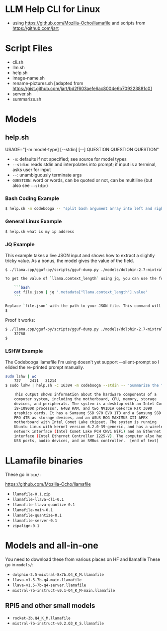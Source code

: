 # LLM Help CLI for Linux
- using https://github.com/Mozilla-Ocho/llamafile and scripts from https://github.com/jart

# Script Files
- cli.sh
- llm.sh
- help.sh
- image-name.sh
- rename-pictures.sh [adapted from https://gist.github.com/jart/bd2f603aefe6ac8004e6b709223881c0]
- server.sh
- summarize.sh

# Models


## help.sh

USAGE="[-m model-type] [--stdin] [--] QUESTION QUESTION QUESTION"

- `-m`: defaults if not specified; see source for model types
- `--stdin`: reads stdin and interpolates into prompt; if input is a terminal, asks user for input
- `--`: unambiguously terminate args
- `QUESTION`: word or words, can be quoted or not, can be multiline (but also see `--stdin`)

### Bash Coding Example
```bash
$ help.sh -m codebooga -- "split bash argument array into left and right with double hyphen as the separator using special bash builtin functions or operators as needed "
```

### General Linux Example
```bash
$ help.sh what is my ip address
```

### JQ Example

This example takes a live JSON input and shows how to extract a slightly tricky value. As a bonus, the model gives the value of the field.

```bash
$ ./llama.cpp/gguf-py/scripts/gguf-dump.py ./models/dolphin-2.7-mixtral-8x7b.Q4_K_M.gguf --no-tensors --json | help.sh -m dolphin --stdin -- 'give me a jq cli to get the value of the named `llama.context_length` (note the dot is part of the field name) in the following JSON:'

To get the value of `llama.context_length` using jq, you can use the following command:

	```bash
	cat file.json | jq '.metadata["llama.context_length"].value'
	```

Replace `file.json` with the path to your JSON file. This command will output the value of `llama.context_length`, which is 32768 in this case.
$  
```

Proof it works:
```bash
$ ./llama.cpp/gguf-py/scripts/gguf-dump.py ./models/dolphin-2.7-mixtral-8x7b.Q4_K_M.gguf --no-tensors --json | jq '.metadata["llama.context_length"].value'
    32768
$
```

### LSHW Example

The Codebooga llamafile I'm using doesn't yet support --silent-prompt so I elided the re-printed prompt manually.
```bash
sudo lshw | wc 
    727    2411   31214
$ sudo lshw | help.sh -c 16384 -m codebooga --stdin -- 'Summarize the following lshw output:\n\n'

	This output shows information about the hardware components of a
	computer system, including the motherboard, CPU, memory, storage
	devices, and peripherals. The system is a desktop with an Intel Core
	i9-10900K processor, 64GB RAM, and two NVIDIA GeForce RTX 3090
	graphics cards. It has a Samsung SSD 970 EVO 1TB and a Samsung SSD 990
	PRO 4TB as storage devices, and an ASUS ROG MAXIMUS XII APEX
	motherboard with Intel Comet Lake chipset. The system is running
	Ubuntu Linux with kernel version 6.2.0-39-generic, and has a wireless
	network interface (Intel Comet Lake PCH CNVi WiFi) and an Ethernet
	interface (Intel Ethernet Controller I225-V). The computer also has
	USB ports, audio devices, and an SMBus controller.  [end of text]
```

# LLamafile binaries
These go in `bin/`:

https://github.com/Mozilla-Ocho/llamafile
- `llamafile-0.1.zip`
- `llamafile-llava-cli-0.1`
- `llamafile-llava-quantize-0.1`
- `llamafile-main-0.1`
- `llamafile-quantize-0.1`
- `llamafile-server-0.1`
- `zipalign-0.1`

# Models and all-in-one
You need to download these from various places on HF and llamafile
These go in `models/`:

- `dolphin-2.5-mixtral-8x7b.Q4_K_M.llamafile`
- `llava-v1.5-7b-q4-main.llamafile`
- `llava-v1.5-7b-q4-server.llamafile`
- `mistral-7b-instruct-v0.1-Q4_K_M-main.llamafile`

## RPI5 and other small models
- `rocket-3b.Q4_K_M.llamafile`
- `mistral-7b-instruct-v0.2.Q3_K_S.llamafile`
